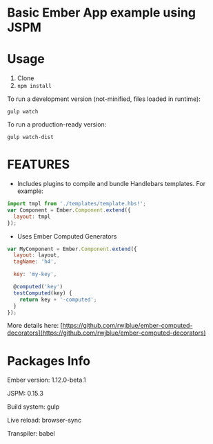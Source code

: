 Basic Ember App example using JSPM
==========

Usage
=====

1. Clone
2. `npm install`

To run a development version (not-minified, files loaded in runtime):

    gulp watch

To run a production-ready version:

    gulp watch-dist

FEATURES
======

 - Includes plugins to compile and bundle Handlebars templates. For example:

  ```javascript
  import tmpl from './templates/template.hbs!';
  var Component = Ember.Component.extend({
    layout: tmpl
  });
  ```

 - Uses Ember Computed Generators

  ```javascript
  var MyComponent = Ember.Component.extend({
    layout: layout,
    tagName: 'h4',

    key: 'my-key',

    @computed('key')
    testComputed(key) {
      return key + '-computed';
    }
  });
  ```

 More details here: [https://github.com/rwjblue/ember-computed-decorators](https://github.com/rwjblue/ember-computed-decorators)

Packages Info
=============

Ember version: 1.12.0-beta.1

JSPM: 0.15.3

Build system: gulp

Live reload: browser-sync

Transpiler: babel





